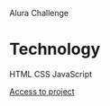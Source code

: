 Alura Challenge

# Technology
HTML
CSS
JavaScript

<a href="https://fernandakagami.github.io/event-projects/event03-alura-challenge/">Access to project</a>
